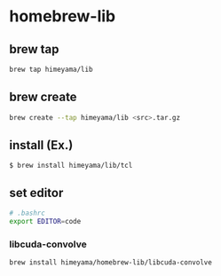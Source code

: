 # homebrew-lib

## brew tap
```bash
brew tap himeyama/lib
```

## brew create
```bash
brew create --tap himeyama/lib <src>.tar.gz
```

## install (Ex.)
    $ brew install himeyama/lib/tcl

## set editor

```bash
# .bashrc
export EDITOR=code
```

### libcuda-convolve
```bash
brew install himeyama/homebrew-lib/libcuda-convolve
```